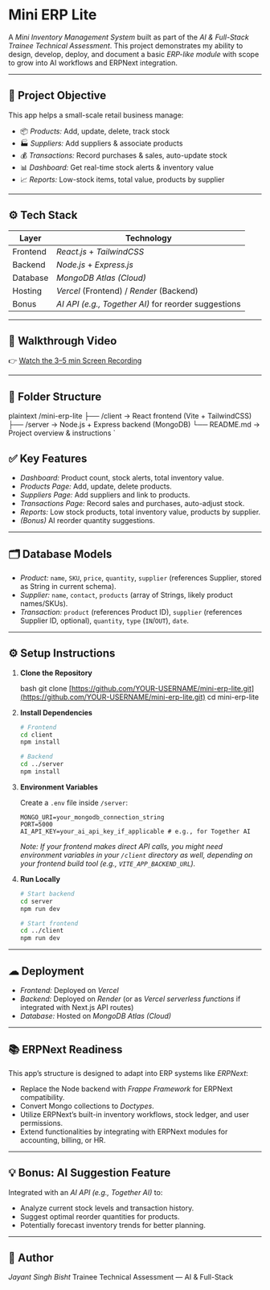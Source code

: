 # Mini ERP Lite

A *Mini Inventory Management System* built as part of the *AI & Full-Stack Trainee Technical Assessment*.
This project demonstrates my ability to design, develop, deploy, and document a basic *ERP-like module* with scope to grow into AI workflows and ERPNext integration.

---

## 📌 Project Objective

This app helps a small-scale retail business manage:
- 📦 *Products:* Add, update, delete, track stock
- 🏭 *Suppliers:* Add suppliers & associate products
- 💰 *Transactions:* Record purchases & sales, auto-update stock
- 📊 *Dashboard:* Get real-time stock alerts & inventory value
- 📈 *Reports:* Low-stock items, total value, products by supplier

---

## ⚙ Tech Stack

| Layer    | Technology                                |
|----------|-------------------------------------------|
| Frontend | *React.js* + *TailwindCSS* |
| Backend  | *Node.js* + *Express.js* |
| Database | *MongoDB Atlas (Cloud)* |
| Hosting  | *Vercel* (Frontend) / *Render* (Backend)  |
| Bonus    | *AI API (e.g., Together AI)* for reorder suggestions |

---

## 🎥 Walkthrough Video

👉 [Watch the 3–5 min Screen Recording]([(https://www.loom.com/share/a68656bee10f48fba5c5cde6ef6b9d11)])

---

## 📂 Folder Structure

plaintext
/mini-erp-lite
 ├── /client        → React frontend (Vite + TailwindCSS)
 ├── /server        → Node.js + Express backend (MongoDB)
 └── README.md      → Project overview & instructions
`

## ✅ Key Features

  - *Dashboard:* Product count, stock alerts, total inventory value.
  - *Products Page:* Add, update, delete products.
  - *Suppliers Page:* Add suppliers and link to products.
  - *Transactions Page:* Record sales and purchases, auto-adjust stock.
  - *Reports:* Low stock products, total inventory value, products by supplier.
  - *(Bonus)* AI reorder quantity suggestions.

-----

## 🗂 Database Models

  - *Product:* `name`, `SKU`, `price`, `quantity`, `supplier` (references Supplier, stored as String in current schema).
  - *Supplier:* `name`, `contact`, `products` (array of Strings, likely product names/SKUs).
  - *Transaction:* `product` (references Product ID), `supplier` (references Supplier ID, optional), `quantity`, `type` (`IN`/`OUT`), `date`.

-----

## ⚙ Setup Instructions

1.  **Clone the Repository**

    bash
    git clone [https://github.com/YOUR-USERNAME/mini-erp-lite.git](https://github.com/YOUR-USERNAME/mini-erp-lite.git)
    cd mini-erp-lite
    

2.  **Install Dependencies**

    ```bash
    # Frontend
    cd client
    npm install
    ```

    ```bash
    # Backend
    cd ../server
    npm install
    ```

3.  **Environment Variables**

    Create a `.env` file inside `/server`:

    ```env
    MONGO_URI=your_mongodb_connection_string
    PORT=5000
    AI_API_KEY=your_ai_api_key_if_applicable # e.g., for Together AI
    ```

    *Note: If your frontend makes direct API calls, you might need environment variables in your `/client` directory as well, depending on your frontend build tool (e.g., `VITE_APP_BACKEND_URL`).*

4.  **Run Locally**

    ```bash
    # Start backend
    cd server
    npm run dev
    ```

    ```bash
    # Start frontend
    cd ../client
    npm run dev
    ```

---

## ☁ Deployment

* *Frontend:* Deployed on *Vercel*
* *Backend:* Deployed on *Render* (or as *Vercel serverless functions* if integrated with Next.js API routes)
* *Database:* Hosted on *MongoDB Atlas (Cloud)*

---

## 📚 ERPNext Readiness

This app’s structure is designed to adapt into ERP systems like *ERPNext*:

* Replace the Node backend with *Frappe Framework* for ERPNext compatibility.
* Convert Mongo collections to *Doctypes*.
* Utilize ERPNext’s built-in inventory workflows, stock ledger, and user permissions.
* Extend functionalities by integrating with ERPNext modules for accounting, billing, or HR.

---

## 💡 Bonus: AI Suggestion Feature

Integrated with an *AI API (e.g., Together AI)* to:

* Analyze current stock levels and transaction history.
* Suggest optimal reorder quantities for products.
* Potentially forecast inventory trends for better planning.

---

## 🙌 Author

*Jayant Singh Bisht*
Trainee Technical Assessment — AI & Full-Stack

